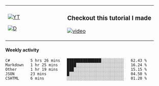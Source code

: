 <table>
  <td width="40%">

[![YT](https://img.shields.io/badge/YouTube-Peter-red?logo=youtube&style=for-the-badge)](https://spelos.net/youtube)

[![D](https://img.shields.io/badge/Discord-Spelos%238123-7289DA?logo=discord&style=for-the-badge)](https://spelos.net/discord)

  </td>
  <td>
  
### Checkout this tutorial I made
[![video](https://i.imgur.com/ndfiH8w.png)](https://www.youtube.com/watch?v=alMS9LIjvD8)
  
  </td>
</table>

#### Weekly activity

<!--START_SECTION:waka-->
```text
C#         5 hrs 26 mins   ███████████████░░░░░░░░░░   62.43 % 
Markdown   1 hr 25 mins    ████░░░░░░░░░░░░░░░░░░░░░   16.24 % 
Other      1 hr 19 mins    ███░░░░░░░░░░░░░░░░░░░░░░   15.15 % 
JSON       23 mins         █░░░░░░░░░░░░░░░░░░░░░░░░   04.50 % 
CSHTML     6 mins          ░░░░░░░░░░░░░░░░░░░░░░░░░   01.20 %
```
<!--END_SECTION:waka-->
